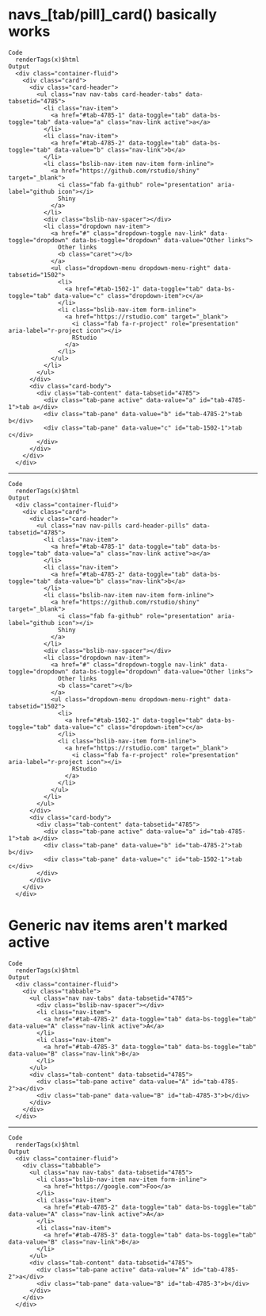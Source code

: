 # navs_[tab/pill]_card() basically works

    Code
      renderTags(x)$html
    Output
      <div class="container-fluid">
        <div class="card">
          <div class="card-header">
            <ul class="nav nav-tabs card-header-tabs" data-tabsetid="4785">
              <li class="nav-item">
                <a href="#tab-4785-1" data-toggle="tab" data-bs-toggle="tab" data-value="a" class="nav-link active">a</a>
              </li>
              <li class="nav-item">
                <a href="#tab-4785-2" data-toggle="tab" data-bs-toggle="tab" data-value="b" class="nav-link">b</a>
              </li>
              <li class="bslib-nav-item nav-item form-inline">
                <a href="https://github.com/rstudio/shiny" target="_blank">
                  <i class="fab fa-github" role="presentation" aria-label="github icon"></i>
                  Shiny
                </a>
              </li>
              <div class="bslib-nav-spacer"></div>
              <li class="dropdown nav-item">
                <a href="#" class="dropdown-toggle nav-link" data-toggle="dropdown" data-bs-toggle="dropdown" data-value="Other links">
                  Other links
                  <b class="caret"></b>
                </a>
                <ul class="dropdown-menu dropdown-menu-right" data-tabsetid="1502">
                  <li>
                    <a href="#tab-1502-1" data-toggle="tab" data-bs-toggle="tab" data-value="c" class="dropdown-item">c</a>
                  </li>
                  <li class="bslib-nav-item form-inline">
                    <a href="https://rstudio.com" target="_blank">
                      <i class="fab fa-r-project" role="presentation" aria-label="r-project icon"></i>
                      RStudio
                    </a>
                  </li>
                </ul>
              </li>
            </ul>
          </div>
          <div class="card-body">
            <div class="tab-content" data-tabsetid="4785">
              <div class="tab-pane active" data-value="a" id="tab-4785-1">tab a</div>
              <div class="tab-pane" data-value="b" id="tab-4785-2">tab b</div>
              <div class="tab-pane" data-value="c" id="tab-1502-1">tab c</div>
            </div>
          </div>
        </div>
      </div>

---

    Code
      renderTags(x)$html
    Output
      <div class="container-fluid">
        <div class="card">
          <div class="card-header">
            <ul class="nav nav-pills card-header-pills" data-tabsetid="4785">
              <li class="nav-item">
                <a href="#tab-4785-1" data-toggle="tab" data-bs-toggle="tab" data-value="a" class="nav-link active">a</a>
              </li>
              <li class="nav-item">
                <a href="#tab-4785-2" data-toggle="tab" data-bs-toggle="tab" data-value="b" class="nav-link">b</a>
              </li>
              <li class="bslib-nav-item nav-item form-inline">
                <a href="https://github.com/rstudio/shiny" target="_blank">
                  <i class="fab fa-github" role="presentation" aria-label="github icon"></i>
                  Shiny
                </a>
              </li>
              <div class="bslib-nav-spacer"></div>
              <li class="dropdown nav-item">
                <a href="#" class="dropdown-toggle nav-link" data-toggle="dropdown" data-bs-toggle="dropdown" data-value="Other links">
                  Other links
                  <b class="caret"></b>
                </a>
                <ul class="dropdown-menu dropdown-menu-right" data-tabsetid="1502">
                  <li>
                    <a href="#tab-1502-1" data-toggle="tab" data-bs-toggle="tab" data-value="c" class="dropdown-item">c</a>
                  </li>
                  <li class="bslib-nav-item form-inline">
                    <a href="https://rstudio.com" target="_blank">
                      <i class="fab fa-r-project" role="presentation" aria-label="r-project icon"></i>
                      RStudio
                    </a>
                  </li>
                </ul>
              </li>
            </ul>
          </div>
          <div class="card-body">
            <div class="tab-content" data-tabsetid="4785">
              <div class="tab-pane active" data-value="a" id="tab-4785-1">tab a</div>
              <div class="tab-pane" data-value="b" id="tab-4785-2">tab b</div>
              <div class="tab-pane" data-value="c" id="tab-1502-1">tab c</div>
            </div>
          </div>
        </div>
      </div>

# Generic nav items aren't marked active

    Code
      renderTags(x)$html
    Output
      <div class="container-fluid">
        <div class="tabbable">
          <ul class="nav nav-tabs" data-tabsetid="4785">
            <div class="bslib-nav-spacer"></div>
            <li class="nav-item">
              <a href="#tab-4785-2" data-toggle="tab" data-bs-toggle="tab" data-value="A" class="nav-link active">A</a>
            </li>
            <li class="nav-item">
              <a href="#tab-4785-3" data-toggle="tab" data-bs-toggle="tab" data-value="B" class="nav-link">B</a>
            </li>
          </ul>
          <div class="tab-content" data-tabsetid="4785">
            <div class="tab-pane active" data-value="A" id="tab-4785-2">a</div>
            <div class="tab-pane" data-value="B" id="tab-4785-3">b</div>
          </div>
        </div>
      </div>

---

    Code
      renderTags(x)$html
    Output
      <div class="container-fluid">
        <div class="tabbable">
          <ul class="nav nav-tabs" data-tabsetid="4785">
            <li class="bslib-nav-item nav-item form-inline">
              <a href="https://google.com">Foo</a>
            </li>
            <li class="nav-item">
              <a href="#tab-4785-2" data-toggle="tab" data-bs-toggle="tab" data-value="A" class="nav-link active">A</a>
            </li>
            <li class="nav-item">
              <a href="#tab-4785-3" data-toggle="tab" data-bs-toggle="tab" data-value="B" class="nav-link">B</a>
            </li>
          </ul>
          <div class="tab-content" data-tabsetid="4785">
            <div class="tab-pane active" data-value="A" id="tab-4785-2">a</div>
            <div class="tab-pane" data-value="B" id="tab-4785-3">b</div>
          </div>
        </div>
      </div>

